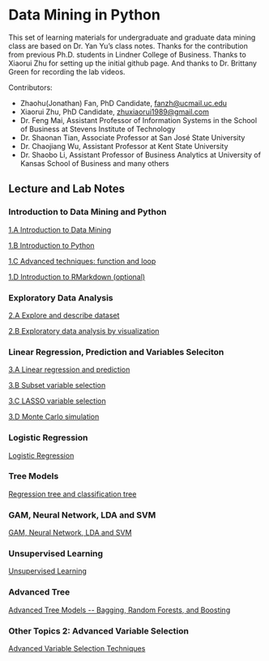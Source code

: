 
# Data Mining in Python

This set of learning materials for undergraduate and graduate data mining class are based on Dr. Yan Yu’s class notes. Thanks for the contribution from previous Ph.D. students in Lindner College of Business. Thanks to Xiaorui Zhu for setting up the initial github page. And thanks to Dr. Brittany Green for recording the lab videos.

Contributors:  
- Zhaohu(Jonathan) Fan, PhD Candidate, fanzh@ucmail.uc.edu
- Xiaorui Zhu, PhD Candidate, zhuxiaorui1989@gmail.com
- Dr. Feng Mai, Assistant Professor of Information Systems in the School of Business at Stevens Institute of Technology
- Dr. Shaonan Tian, Associate Professor at San José State University 
- Dr. Chaojiang Wu, Assistant Professor at Kent State University
- Dr. Shaobo Li, Assistant Professor of Business Analytics at University of Kansas School of Business
and many others

## Lecture and Lab Notes

### Introduction to Data Mining and Python

[1.A Introduction to Data Mining](1_A_Introduction_to_Data_Mining.html)                              

[1.B Introduction to Python](1_B_Introduction_to_Python.html)                                       

[1.C Advanced techniques: function and loop](1_C_Advanced_techniques_function_and_loop.html)         

[1.D Introduction to RMarkdown (optional)](1_D_Introduction_to_Markdown.html)

 

### Exploratory Data Analysis

[2.A Explore and describe dataset](2_A_Explore_and_describe_dataset.html)                              

[2.B Exploratory data analysis by visualization](2_B_Exploratory_Data_Analysis_by_Visualization.html)  


### Linear Regression, Prediction and Variables Seleciton

[3.A Linear regression and prediction](html)                                                           

[3.B Subset variable selection](html)                                                                 

[3.C LASSO variable selection](html)                                                                 

[3.D Monte Carlo simulation](3_D_Simulation.html)                                               

### Logistic Regression

[Logistic Regression](lecture/4_LogisticReg.html)

### Tree Models

[Regression tree and classification tree](lecture/5_Tree.html)

### GAM, Neural Network, LDA and SVM

[GAM, Neural Network, LDA and SVM](lecture/6_SupervisedLearning.html)

### Unsupervised Learning

[Unsupervised Learning](lecture/7_UnsupervisedLearning.html)

### Advanced Tree 

[Advanced Tree Models -- Bagging, Random Forests, and Boosting](lecture/AdvTree.html)

### Other Topics 2: Advanced Variable Selection

[Advanced Variable Selection Techniques](lecture/VS.html)
